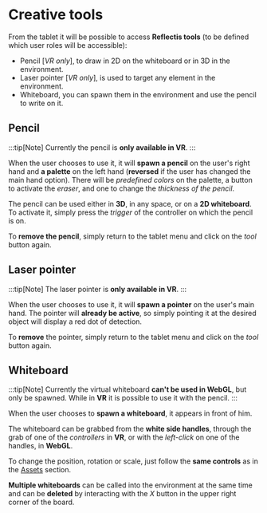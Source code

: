 ﻿---
sidebar_position: 3
---

# Creative tools

From the tablet it will be possible to access **Reflectis tools** (to be defined which user roles will be accessible):
- Pencil [*VR only*], to draw in 2D on the whiteboard or in 3D in the environment.
- Laser pointer [*VR only*], is used to target any element in the environment.
- Whiteboard, you can spawn them in the environment and use the pencil to write on it.

## Pencil

:::tip[Note]
Currently the pencil is **only available in VR**.
:::

When the user chooses to use it, it will **spawn a pencil** on the user's right hand and **a palette** on the left hand (**reversed** if the user has changed the main hand option).
There will be *predefined colors* on the palette, a button to activate the *eraser*, and one to change the *thickness of the pencil*.

The pencil can be used either in **3D**, in any space, or on a **2D whiteboard**. To activate it, simply press the *trigger* of the controller on which the pencil is on.

To **remove the pencil**, simply return to the tablet menu and click on the *tool* button again.

## Laser pointer

:::tip[Note]
The laser pointer is **only available in VR**. 
:::

When the user chooses to use it, it will **spawn a pointer** on the user's main hand.
The pointer will **already be active**, so simply pointing it at the desired object will display a red dot of detection.

To **remove** the pointer, simply return to the tablet menu and click on the *tool* button again.

## Whiteboard

:::tip[Note]
Currently the virtual whiteboard **can't be used in WebGL**, but only be spawned. While in **VR** it is possible to use it with the pencil.
:::

When the user chooses to **spawn a whiteboard**, it appears in front of him. 

The whiteboard can be grabbed from the **white side handles**, through the grab of one of the *controllers* in **VR**, or with the *left-click* on one of the handles, in **WebGL**. 

To change the position, rotation or scale, just follow the **same controls** as in the [Assets](../interactions/assets) section.

**Multiple whiteboards** can be called into the environment at the same time and can be **deleted** by interacting with the *X* button in the upper right corner of the board.